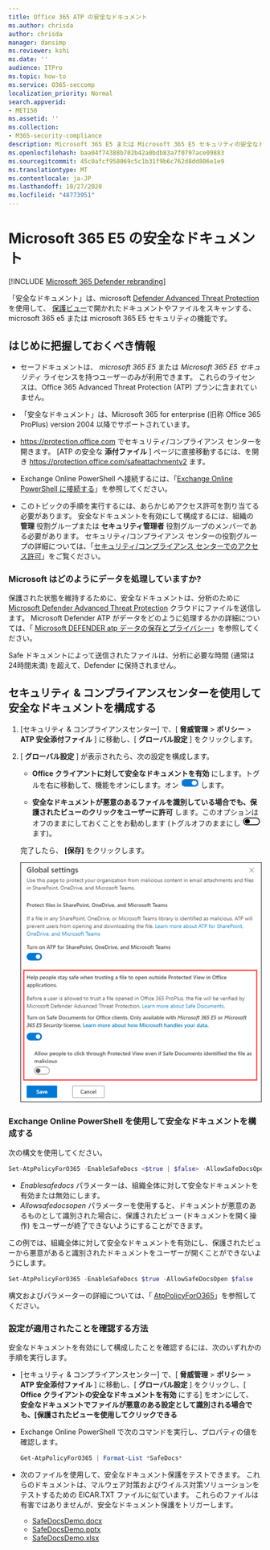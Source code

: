 ```yaml
---
title: Office 365 ATP の安全なドキュメント
ms.author: chrisda
author: chrisda
manager: dansimp
ms.reviewer: kshi
ms.date: ''
audience: ITPro
ms.topic: how-to
ms.service: O365-seccomp
localization_priority: Normal
search.appverid:
- MET150
ms.assetid: ''
ms.collection:
- M365-security-compliance
description: Microsoft 365 E5 または Microsoft 365 E5 セキュリティの安全なドキュメントについて説明します。
ms.openlocfilehash: baa04f74388b702b42a0bdb83a7f0797ace09883
ms.sourcegitcommit: 45c0afcf958069c5c1b31f9b6c762d8dd806e1e9
ms.translationtype: MT
ms.contentlocale: ja-JP
ms.lasthandoff: 10/27/2020
ms.locfileid: "48773951"
---
```

# <a name="safe-documents-in-microsoft-365-e5"></a>Microsoft 365 E5 の安全なドキュメント

[!INCLUDE [Microsoft 365 Defender rebranding](../includes/microsoft-defender-for-office.md)]


「安全なドキュメント」は、microsoft [Defender Advanced Threat Protection](https://docs.microsoft.com/windows/security/threat-protection/microsoft-defender-atp/microsoft-defender-advanced-threat-protection) を使用して、 [保護ビュー](https://support.microsoft.com/office/d6f09ac7-e6b9-4495-8e43-2bbcdbcb6653)で開かれたドキュメントやファイルをスキャンする、microsoft 365 e5 または microsoft 365 E5 セキュリティの機能です。

## <a name="what-do-you-need-to-know-before-you-begin"></a>はじめに把握しておくべき情報

- セーフドキュメントは、 *microsoft 365 E5* または *Microsoft 365 E5 セキュリティ* ライセンスを持つユーザーのみが利用できます。 これらのライセンスは、Office 365 Advanced Threat Protection (ATP) プランに含まれていません。

- 「安全なドキュメント」は、Microsoft 365 for enterprise (旧称 Office 365 ProPlus) version 2004 以降でサポートされています。

- <https://protection.office.com> でセキュリティ/コンプライアンス センターを開きます。 [ATP の安全な **添付ファイル** ] ページに直接移動するには、を開き <https://protection.office.com/safeattachmentv2> ます。

- Exchange Online PowerShell へ接続するには、「[Exchange Online PowerShell に接続する](https://docs.microsoft.com/powershell/exchange/connect-to-exchange-online-powershell)」を参照してください。

- このトピックの手順を実行するには、あらかじめアクセス許可を割り当てる必要があります。 安全なドキュメントを有効にして構成するには、組織の **管理** 役割グループまたは **セキュリティ管理者** 役割グループのメンバーである必要があります。 セキュリティ/コンプライアンス センターの役割グループの詳細については、「[セキュリティ/コンプライアンス センターでのアクセス許可](permissions-in-the-security-and-compliance-center.md)」をご覧ください。

### <a name="how-does-microsoft-handle-your-data"></a>Microsoft はどのようにデータを処理していますか?

保護された状態を維持するために、安全なドキュメントは、分析のために [Microsoft Defender Advanced Threat Protection](https://docs.microsoft.com/windows/security/threat-protection/microsoft-defender-atp/microsoft-defender-advanced-threat-protection) クラウドにファイルを送信します。 Microsoft Defender ATP がデータをどのように処理するかの詳細については、「 [Microsoft DEFENDER atp データの保存とプライバシー](https://docs.microsoft.com/windows/security/threat-protection/microsoft-defender-atp/data-storage-privacy)」を参照してください。

Safe ドキュメントによって送信されたファイルは、分析に必要な時間 (通常は24時間未満) を超えて、Defender に保持されません。

## <a name="use-the-security--compliance-center-to-configure-safe-documents"></a>セキュリティ & コンプライアンスセンターを使用して安全なドキュメントを構成する

1. [セキュリティ & コンプライアンスセンター] で、[ **脅威管理** \> **ポリシー** \> **ATP 安全添付ファイル** ] に移動し、[ **グローバル設定** ] をクリックします。

2. [ **グローバル設定** ] が表示されたら、次の設定を構成します。

   - **Office クライアントに対して安全なドキュメントを有効** にします。トグルを右に移動して、機能をオンにします。オン ![ に ](../../media/963dfcd0-1765-4306-bcce-c3008c4406b9.png) します。

   - **安全なドキュメントが悪意のあるファイルを識別している場合でも、保護されたビューのクリックをユーザーに許可** します。このオプションはオフのままにしておくことをお勧めします (トグルオフのままにし ![ ](../../media/scc-toggle-off.png) ます)。

   完了したら、 **[保存]** をクリックします。

   ![[ATP Safe Attachments] ページでグローバル設定を選択した後の、安全なドキュメントの設定。](../../media/safe-docs.png)

### <a name="use-exchange-online-powershell-to-configure-safe-documents"></a>Exchange Online PowerShell を使用して安全なドキュメントを構成する

次の構文を使用してください。

```powershell
Set-AtpPolicyForO365 -EnableSafeDocs <$true | $false> -AllowSafeDocsOpen <$true | $false>
```

- _Enablesafedocs_ パラメーターは、組織全体に対して安全なドキュメントを有効または無効にします。
- _Allowsafedocsopen_ パラメーターを使用すると、ドキュメントが悪意のあるものとして識別された場合に、保護されたビュー (ドキュメントを開く操作) をユーザーが終了できないようにすることができます。

この例では、組織全体に対して安全なドキュメントを有効にし、保護されたビューから悪意があると識別されたドキュメントをユーザーが開くことができないようにします。

```powershell
Set-AtpPolicyForO365 -EnableSafeDocs $true -AllowSafeDocsOpen $false
```

構文およびパラメーターの詳細については、「 [AtpPolicyForO365](https://docs.microsoft.com/powershell/module/exchange/set-atppolicyforo365)」を参照してください。

### <a name="how-do-i-know-this-worked"></a>設定が適用されたことを確認する方法

安全なドキュメントを有効にして構成したことを確認するには、次のいずれかの手順を実行します。

- [セキュリティ & コンプライアンスセンター] で、[ **脅威管理** \> **ポリシー** \> **ATP 安全添付ファイル** ] に移動し、[ **グローバル設定** ] をクリックし、[ **Office クライアントの安全なドキュメントを有効** にする] をオンにして、 **安全なドキュメントでファイルが悪意のある設定として識別される場合でも、[保護されたビューを使用してクリックできる**

- Exchange Online PowerShell で次のコマンドを実行し、プロパティの値を確認します。

  ```powershell
  Get-AtpPolicyForO365 | Format-List *SafeDocs*
  ```

- 次のファイルを使用して、安全なドキュメント保護をテストできます。 これらのドキュメントは、マルウェア対策およびウイルス対策ソリューションをテストするための EICAR.TXT ファイルに似ています。 これらのファイルは有害ではありませんが、安全なドキュメント保護をトリガーします。

  - [SafeDocsDemo.docx](https://github.com/MicrosoftDocs/microsoft-365-docs/raw/public/microsoft-365/downloads/SafeDocsDemo.docx)
  - [SafeDocsDemo.pptx](https://github.com/MicrosoftDocs/microsoft-365-docs/raw/public/microsoft-365/downloads/SafeDocsDemo.pptx)
  - [SafeDocsDemo.xlsx](https://github.com/MicrosoftDocs/microsoft-365-docs/raw/public/microsoft-365/downloads/SafeDocsDemo.xlsx)
